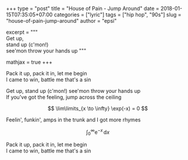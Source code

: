 +++
type       = "post"
title      = "House of Pain - Jump Around"
date       = 2018-01-15T07:35:05+07:00
categories = ["lyric"]
tags       = ["hip hop", "90s"]
slug       = "house-of-pain-jump-around"
author     = "epsi"

excerpt    = """\
  Get up, \
  stand up (c'mon!) \
  see'mon throw your hands up
  """

mathjax    = true
+++

Pack it up, pack it in, let me begin\
I came to win, battle me that's a sin
<!--more-->

Get up, stand up (c'mon!) see'mon throw your hands up\
If you've got the feeling, jump across the ceiling

$$ \lim\limits_{x \to \infty} \exp(-x) = 0 $$

Feelin', funkin', amps in the trunk and I got more rhymes

$$ \int_0^\infty \mathrm{e}^{-x}\,\mathrm{d}x $$

Pack it up, pack it in, let me begin  
I came to win, battle me that's a sin
